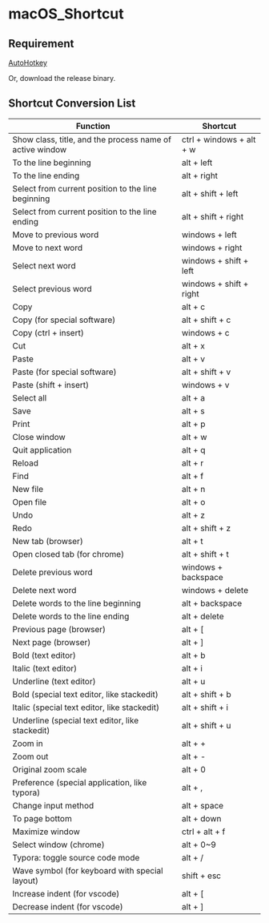 # macOS_Shortcut

## Requirement

[AutoHotkey](https://autohotkey.com/download/)

Or, download the release binary.

## Shortcut Conversion List

| Function                                                 | Shortcut                 |
| -------------------------------------------------------- | ------------------------ |
| Show class, title, and the process name of active window | ctrl + windows + alt + w |
| To the line beginning                                    | alt + left               |
| To the line ending                                       | alt + right              |
| Select from current position to the line beginning       | alt + shift + left       |
| Select from current position to the line ending          | alt + shift + right      |
| Move to previous word                                    | windows + left           |
| Move to next word                                        | windows + right          |
| Select next word                                         | windows + shift + left   |
| Select previous word                                     | windows + shift + right  |
| Copy                                                     | alt + c                  |
| Copy (for special software)                              | alt + shift + c          |
| Copy (ctrl + insert)                                     | windows + c              |
| Cut                                                      | alt + x                  |
| Paste                                                    | alt + v                  |
| Paste (for special software)                             | alt + shift + v          |
| Paste (shift + insert)                                   | windows + v              |
| Select all                                               | alt + a                  |
| Save                                                     | alt + s                  |
| Print                                                    | alt + p                  |
| Close window                                             | alt + w                  |
| Quit application                                         | alt + q                  |
| Reload                                                   | alt + r                  |
| Find                                                     | alt + f                  |
| New file                                                 | alt + n                  |
| Open file                                                | alt + o                  |
| Undo                                                     | alt + z                  |
| Redo                                                     | alt + shift + z          |
| New tab (browser)                                        | alt + t                  |
| Open closed tab (for chrome)                             | alt + shift + t          |
| Delete previous word                                     | windows + backspace      |
| Delete next word                                         | windows + delete         |
| Delete words to the line beginning                       | alt + backspace          |
| Delete words to the line ending                          | alt + delete             |
| Previous page (browser)                                  | alt + [                  |
| Next page (browser)                                      | alt + ]                  |
| Bold (text editor)                                       | alt + b                  |
| Italic (text editor)                                     | alt + i                  |
| Underline (text editor)                                  | alt + u                  |
| Bold (special text editor, like stackedit)               | alt + shift + b          |
| Italic (special text editor, like stackedit)             | alt + shift + i          |
| Underline (special text editor, like stackedit)          | alt + shift + u          |
| Zoom in                                                  | alt + +                  |
| Zoom out                                                 | alt + -                  |
| Original zoom scale                                      | alt + 0                  |
| Preference (special application, like typora)            | alt + ,                  |
| Change input method                                      | alt + space              |
| To page bottom                                           | alt + down               |
| Maximize window                                          | ctrl + alt + f           |
| Select window (chrome)                                   | alt + 0~9                |
| Typora: toggle source code mode                          | alt + /                  |
| Wave symbol (for keyboard with special layout)           | shift + esc              |
| Increase indent (for vscode)                             | alt + [                  |
| Decrease indent (for vscode)                             | alt + ]                  |
